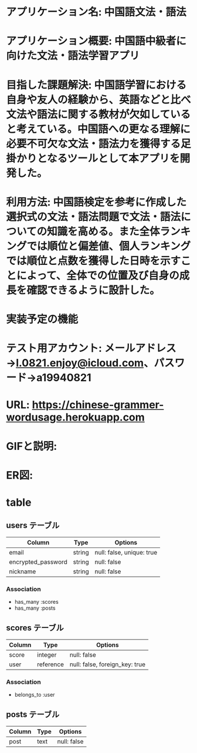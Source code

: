 # アプリケーション名: 中国語文法・語法

# アプリケーション概要: 中国語中級者に向けた文法・語法学習アプリ

# 目指した課題解決: 中国語学習における自身や友人の経験から、英語などと比べ文法や語法に関する教材が欠如していると考えている。中国語への更なる理解に必要不可欠な文法・語法力を獲得する足掛かりとなるツールとして本アプリを開発した。

# 利用方法: 中国語検定を参考に作成した選択式の文法・語法問題で文法・語法についての知識を高める。また全体ランキングでは順位と偏差値、個人ランキングでは順位と点数を獲得した日時を示すことによって、全体での位置及び自身の成長を確認できるように設計した。

# 実装予定の機能	

# テスト用アカウント: メールアドレス→l.0821.enjoy@icloud.com、パスワード→a19940821

# URL: https://chinese-grammer-wordusage.herokuapp.com

# GIFと説明: 

# ER図:	

# table
## users テーブル

| Column            | Type   | Options                  |
| --------          | ------ | -----------              |
| email             | string | null: false, unique: true|
| encrypted_password| string | null: false              |
| nickname          | string | null: false              |      

### Association

- has_many :scores
- has_many :posts

## scores テーブル

| Column          | Type    | Options     |
| --------        | ------  | ----------- |
| score           | integer | null: false |
| user            |reference| null: false, foreign_key: true|


### Association

- belongs_to :user

## posts テーブル

| Column         | Type    | Options     |
| --------       | ------  | ----------- |
| post           | text    | null: false |



	


